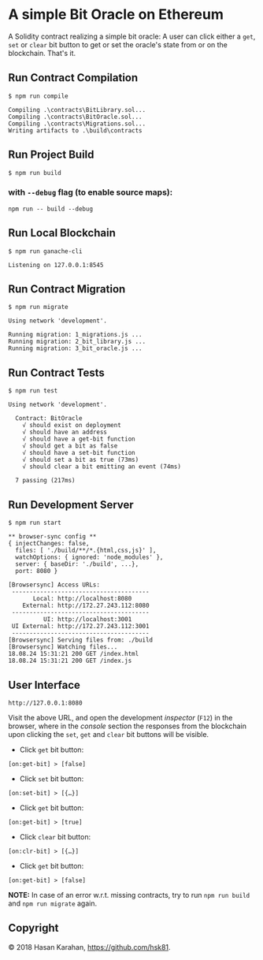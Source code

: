# A simple Bit Oracle on Ethereum
A Solidity contract realizing a simple bit oracle: A user can click either a `get`, `set` or `clear` bit button to get or set the oracle's state from or on the blockchain. That's it.

## Run Contract Compilation
```
$ npm run compile
```
```
Compiling .\contracts\BitLibrary.sol...
Compiling .\contracts\BitOracle.sol...
Compiling .\contracts\Migrations.sol...
Writing artifacts to .\build\contracts
```
## Run Project Build
```
$ npm run build
```
### with `--debug` flag (to enable source maps):
```
npm run -- build --debug
```
## Run Local Blockchain
```
$ npm run ganache-cli
```
```
Listening on 127.0.0.1:8545
```
## Run Contract Migration
```
$ npm run migrate
```
```
Using network 'development'.

Running migration: 1_migrations.js ...
Running migration: 2_bit_library.js ...
Running migration: 3_bit_oracle.js ...
```
## Run Contract Tests
```
$ npm run test
```
```
Using network 'development'.

  Contract: BitOracle
    √ should exist on deployment
    √ should have an address
    √ should have a get-bit function
    √ should get a bit as false
    √ should have a set-bit function
    √ should set a bit as true (73ms)
    √ should clear a bit emitting an event (74ms)

  7 passing (217ms)
```
## Run Development Server
```
$ npm run start
```
```
** browser-sync config **
{ injectChanges: false,
  files: [ './build/**/*.{html,css,js}' ],
  watchOptions: { ignored: 'node_modules' },
  server: { baseDir: './build', ...},
  port: 8080 }
```
```
[Browsersync] Access URLs:
 ---------------------------------------
       Local: http://localhost:8080
    External: http://172.27.243.112:8080
 ---------------------------------------
          UI: http://localhost:3001
 UI External: http://172.27.243.112:3001
 ---------------------------------------
[Browsersync] Serving files from: ./build
[Browsersync] Watching files...
18.08.24 15:31:21 200 GET /index.html
18.08.24 15:31:21 200 GET /index.js
```
## User Interface
```
http://127.0.0.1:8080
```
Visit the above URL, and open the development *inspector* (`F12`) in the browser, where in the *console* section the responses from the blockchain upon clicking the `set`, `get` and `clear` bit buttons will be visible.

* Click `get` bit button:
```
[on:get-bit] > [false]
```
* Click `set` bit button:
```
[on:set-bit] > [{…}]
```
* Click `get` bit button:
```
[on:get-bit] > [true]
```
* Click `clear` bit button:
```
[on:clr-bit] > [{…}]
```
* Click `get` bit button:
```
[on:get-bit] > [false]
```

**NOTE:** In case of an error w.r.t. missing contracts, try to run `npm run build` and `npm run migrate` again.

## Copyright

 © 2018 Hasan Karahan, https://github.com/hsk81.
